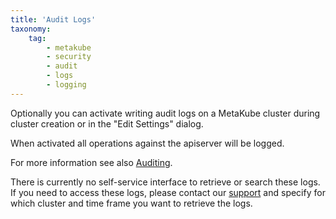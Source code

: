 ```yaml
---
title: 'Audit Logs'
taxonomy:
    tag:
        - metakube
        - security
        - audit
        - logs
        - logging
---
```


Optionally you can activate writing audit logs on a MetaKube cluster during cluster creation or in the "Edit Settings" dialog.

When activated all operations against the apiserver will be logged.

For more information see also [Auditing](https://kubernetes.io/docs/tasks/debug-application-cluster/audit/).

There is currently no self-service interface to retrieve or search these logs. If you need to access these logs, please contact our [support](../../05.support/default.en.md) and specify for which cluster and time frame you want to retrieve the logs.
